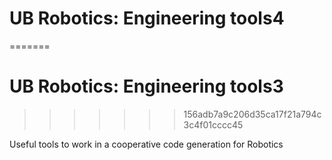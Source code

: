 # UB Robotics: Engineering tools4
=======
# UB Robotics: Engineering tools3
>>>>>>> 156adb7a9c206d35ca17f21a794c3c4f01cccc45

Useful tools to work in a cooperative code generation for Robotics
